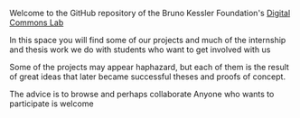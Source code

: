 Welcome to the GitHub repository of the Bruno Kessler Foundation's [Digital Commons Lab](https://dcl.fbk.eu)

In this space you will find some of our projects and much of the internship and thesis work we do with students who want to get involved with us

Some of the projects may appear haphazard, but each of them is the result of great ideas that later became successful theses and proofs of concept.

The advice is to browse and perhaps collaborate
Anyone who wants to participate is welcome
